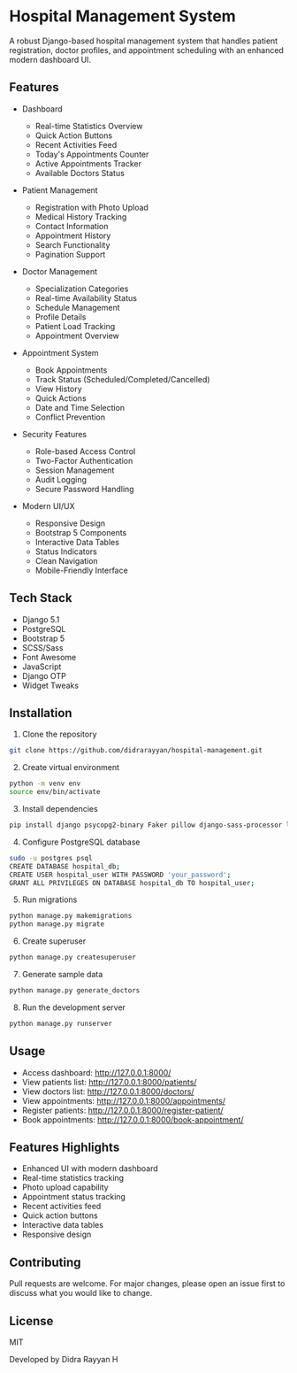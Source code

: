# Hospital Management System

A robust Django-based hospital management system that handles patient registration, doctor profiles, and appointment scheduling with an enhanced modern dashboard UI.

## Features

- Dashboard
  - Real-time Statistics Overview
  - Quick Action Buttons
  - Recent Activities Feed
  - Today's Appointments Counter
  - Active Appointments Tracker
  - Available Doctors Status

- Patient Management
  - Registration with Photo Upload
  - Medical History Tracking
  - Contact Information
  - Appointment History
  - Search Functionality
  - Pagination Support

- Doctor Management
  - Specialization Categories
  - Real-time Availability Status
  - Schedule Management
  - Profile Details
  - Patient Load Tracking
  - Appointment Overview

- Appointment System
  - Book Appointments
  - Track Status (Scheduled/Completed/Cancelled)
  - View History
  - Quick Actions
  - Date and Time Selection
  - Conflict Prevention

- Security Features
  - Role-based Access Control
  - Two-Factor Authentication
  - Session Management
  - Audit Logging
  - Secure Password Handling

- Modern UI/UX
  - Responsive Design
  - Bootstrap 5 Components
  - Interactive Data Tables
  - Status Indicators
  - Clean Navigation
  - Mobile-Friendly Interface

## Tech Stack

- Django 5.1
- PostgreSQL
- Bootstrap 5
- SCSS/Sass
- Font Awesome
- JavaScript
- Django OTP
- Widget Tweaks

## Installation

1. Clone the repository
```bash
git clone https://github.com/didrarayyan/hospital-management.git
```
2. Create virtual environment
```bash
python -m venv env
source env/bin/activate
```
3. Install dependencies
```bash
pip install django psycopg2-binary Faker pillow django-sass-processor libsass django-compressor
```
4. Configure PostgreSQL database
```bash
sudo -u postgres psql
CREATE DATABASE hospital_db;
CREATE USER hospital_user WITH PASSWORD 'your_password';
GRANT ALL PRIVILEGES ON DATABASE hospital_db TO hospital_user;
```
5. Run migrations
```bash
python manage.py makemigrations
python manage.py migrate
```
6. Create superuser
```bash
python manage.py createsuperuser
```
7. Generate sample data
```bash
python manage.py generate_doctors
```
8. Run the development server
```bash
python manage.py runserver
```
## Usage

- Access dashboard: http://127.0.0.1:8000/
- View patients list: http://127.0.0.1:8000/patients/
- View doctors list: http://127.0.0.1:8000/doctors/
- View appointments: http://127.0.0.1:8000/appointments/
- Register patients: http://127.0.0.1:8000/register-patient/
- Book appointments: http://127.0.0.1:8000/book-appointment/

## Features Highlights

- Enhanced UI with modern dashboard
- Real-time statistics tracking
- Photo upload capability
- Appointment status tracking
- Recent activities feed
- Quick action buttons
- Interactive data tables
- Responsive design

## Contributing
Pull requests are welcome. For major changes, please open an issue first to discuss what you would like to change.

## License

MIT

Developed by Didra Rayyan H